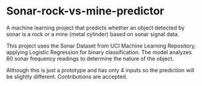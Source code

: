 # Sonar-rock-vs-mine-predictor
A machine learning project that predicts whether an object detected by sonar is a rock or a mine (metal cylinder) based on sonar signal data.

This project uses the Sonar Dataset from UCI Machine Learning Repository, applying Logistic Regression for binary classification. The model analyzes 60 sonar frequency readings to determine the nature of the object.

Although this is just a prototype and has only 4 inputs so the prediction will be slightly different.
Contributions are accepted.
